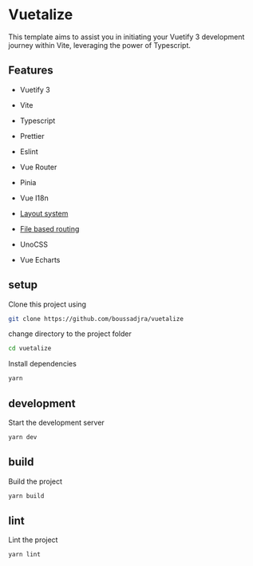 # Vuetalize

This template aims to assist you in initiating your Vuetify 3 development journey within Vite, leveraging the power of Typescript.

## Features

-   Vuetify 3
-   Vite
-   Typescript
-   Prettier
-   Eslint

-   Vue Router
-   Pinia
-   Vue I18n
-   [Layout system](https://github.com/JohnCampionJr/vite-plugin-vue-layouts)
-   [File based routing](https://github.com/hannoeru/vite-plugin-pages)
-   UnoCSS
-   Vue Echarts

## setup

Clone this project using

```bash
git clone https://github.com/boussadjra/vuetalize
```

change directory to the project folder

```bash
cd vuetalize
```

Install dependencies

```bash
yarn
```

## development

Start the development server

```bash
yarn dev
```

## build

Build the project

```bash
yarn build

```

## lint

Lint the project

```bash
yarn lint
```
